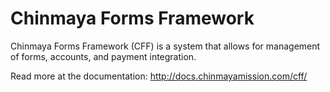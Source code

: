 # Chinmaya Forms Framework
Chinmaya Forms Framework (CFF) is a system that allows for management of forms, accounts, and payment integration.

Read more at the documentation: http://docs.chinmayamission.com/cff/

